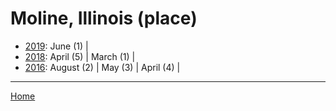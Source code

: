 # Moline, Illinois (place)

  * [2019](./moline-illinois-place-2019.md): 
      June (1) | 
  * [2018](./moline-illinois-place-2018.md): 
      April (5) | 
      March (1) | 
  * [2016](./moline-illinois-place-2016.md): 
      August (2) | 
      May (3) | 
      April (4) | 

----

[Home](../)
